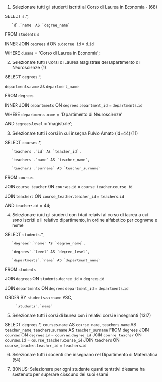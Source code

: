 1. Selezionare tutti gli studenti iscritti al Corso di Laurea in Economia - (68)

SELECT `s`.*,

       `d`.`name` AS `degree_name`

FROM `students` `s`

INNER JOIN `degrees` `d` ON `s`.`degree_id` = `d`.`id`

WHERE `d`.`name` = 'Corso di Laurea in Economia';

2. Selezionare tutti i Corsi di Laurea Magistrale del Dipartimento di Neuroscienze (1)

SELECT `degrees`.*,

`departments`.`name` as `department_name`

FROM `degrees`

INNER JOIN `departments` ON `degrees`.`department_id` = `departments`.`id`

WHERE `departments`.`name` = 'Dipartimento di Neuroscienze'

  AND `degrees`.`level` = 'magistrale';

3. Selezionare tutti i corsi in cui insegna Fulvio Amato (id=44) (11)

SELECT `courses`.*,

       `teachers`.`id` AS `teacher_id`,

       `teachers`.`name` AS `teacher_name`,

       `teachers`.`surname` AS `teacher_surname`

FROM `courses`

JOIN `course_teacher` ON `courses`.`id` = `course_teacher`.`course_id`

JOIN `teachers` ON `course_teacher`.`teacher_id` = `teachers`.`id`

AND `teachers`.`id` = 44;

4. Selezionare tutti gli studenti con i dati relativi al corso di laurea a cui sono iscritti e il relativo dipartimento, in ordine alfabetico per cognome e nome

SELECT `students`.*,

       `degrees`.`name` AS `degree_name`,

       `degrees`.`level` AS `degree_level`,

       `departments`.`name` AS `department_name`

FROM `students`

JOIN `degrees` ON `students`.`degree_id` = `degrees`.`id`

JOIN `departments` ON `degrees`.`department_id` = `departments`.`id`

ORDER BY `students`.`surname` ASC,

         `students`.`name`

5. Selezionare tutti i corsi di laurea con i relativi corsi e insegnanti (1317)

SELECT `degrees`.*,
       `courses`.`name` AS `course_name`,
       `teachers`.`name` AS `teacher_name`,
       `teachers`.`surname` AS `teacher_surname`
FROM `degrees`
JOIN `courses` ON `degrees`.`id` = `courses`.`degree_id`
JOIN `course_teacher` ON `courses`.`id` = `course_teacher`.`course_id`
JOIN `teachers` ON `course_teacher`.`teacher_id` = `teachers`.`id`

6. Selezionare tutti i docenti che insegnano nel Dipartimento di Matematica (54)

7. BONUS: Selezionare per ogni studente quanti tentativi d’esame ha sostenuto per superare ciascuno dei suoi esami